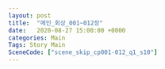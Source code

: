 ```yaml
---
layout: post
title:  "메인_회상_001~012장"
date:   2020-08-27 15:00:00 +0000
categories: Main
Tags: Story Main
SceneCode: ["scene_skip_cp001-012_q1_s10"]
---
```

